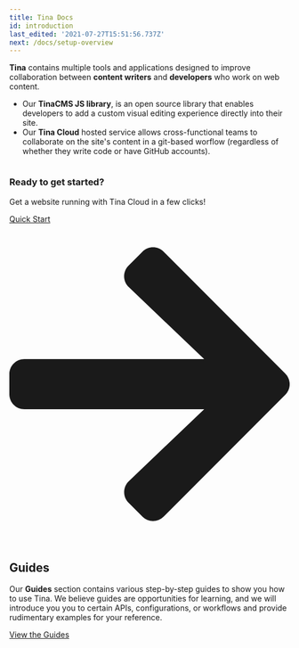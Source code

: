```yaml
---
title: Tina Docs
id: introduction
last_edited: '2021-07-27T15:51:56.737Z'
next: /docs/setup-overview
---
```


**Tina** contains multiple tools and applications designed to improve collaboration between **content writers** and **developers** who work on web content.

- Our **TinaCMS JS library**, is an open source library that enables developers to add a custom visual editing experience directly into their site.
- Our **Tina Cloud** hosted service allows cross-functional teams to collaborate on the site's content in a git-based worflow (regardless of whether they write code or have GitHub accounts).

<div class="callout">
<img className="learnImage" src="../img/tina-laptop.png" alt="" />
<div>
<h3>Ready to get started?</h3>
<p>Get a website running with Tina Cloud in a few clicks!</P>
<a href="https://app.tina.io/quickstart2" class="calloutButton">Quick Start<svg stroke="currentColor" fill="currentColor" stroke-width="0" viewBox="0 0 448 512" xmlns="http://www.w3.org/2000/svg"><path d="M190.5 66.9l22.2-22.2c9.4-9.4 24.6-9.4 33.9 0L441 239c9.4 9.4 9.4 24.6 0 33.9L246.6 467.3c-9.4 9.4-24.6 9.4-33.9 0l-22.2-22.2c-9.5-9.5-9.3-25 .4-34.3L311.4 296H24c-13.3 0-24-10.7-24-24v-32c0-13.3 10.7-24 24-24h287.4L190.9 101.2c-9.8-9.3-10-24.8-.4-34.3z"></path></svg></a>
</div>
</div>

## Guides

Our **Guides** section contains various step-by-step guides to show you how to use Tina. We believe guides are opportunities for learning, and we will introduce you you to certain APIs, configurations, or workflows and provide rudimentary examples for your reference.

[View the Guides](/guides)
